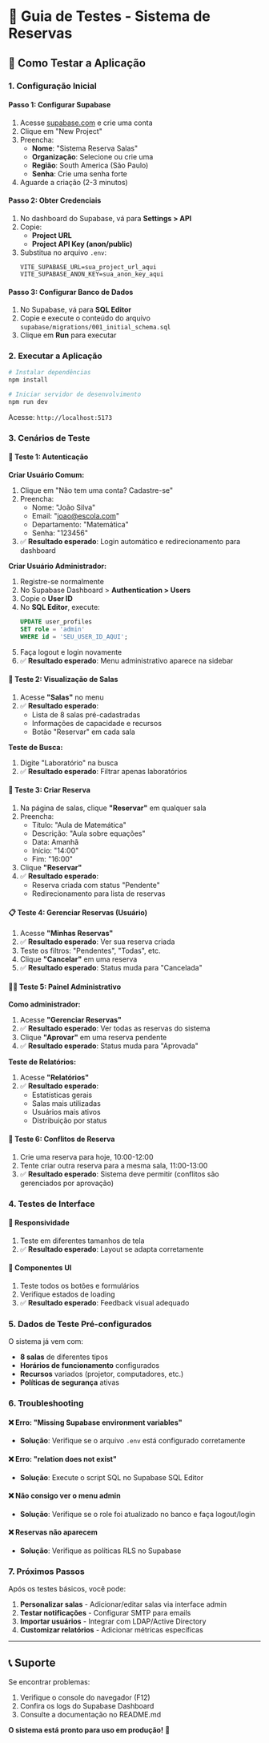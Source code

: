 # 🧪 Guia de Testes - Sistema de Reservas

## 🚀 Como Testar a Aplicação

### 1. **Configuração Inicial**

#### Passo 1: Configurar Supabase
1. Acesse [supabase.com](https://supabase.com) e crie uma conta
2. Clique em "New Project"
3. Preencha:
   - **Nome**: "Sistema Reserva Salas"
   - **Organização**: Selecione ou crie uma
   - **Região**: South America (São Paulo)
   - **Senha**: Crie uma senha forte
4. Aguarde a criação (2-3 minutos)

#### Passo 2: Obter Credenciais
1. No dashboard do Supabase, vá para **Settings > API**
2. Copie:
   - **Project URL** 
   - **Project API Key (anon/public)**
3. Substitua no arquivo `.env`:
   ```env
   VITE_SUPABASE_URL=sua_project_url_aqui
   VITE_SUPABASE_ANON_KEY=sua_anon_key_aqui
   ```

#### Passo 3: Configurar Banco de Dados
1. No Supabase, vá para **SQL Editor**
2. Copie e execute o conteúdo do arquivo `supabase/migrations/001_initial_schema.sql`
3. Clique em **Run** para executar

### 2. **Executar a Aplicação**

```bash
# Instalar dependências
npm install

# Iniciar servidor de desenvolvimento
npm run dev
```

Acesse: `http://localhost:5173`

### 3. **Cenários de Teste**

#### 🔐 **Teste 1: Autenticação**

**Criar Usuário Comum:**
1. Clique em "Não tem uma conta? Cadastre-se"
2. Preencha:
   - Nome: "João Silva"
   - Email: "joao@escola.com"
   - Departamento: "Matemática"
   - Senha: "123456"
3. ✅ **Resultado esperado**: Login automático e redirecionamento para dashboard

**Criar Usuário Administrador:**
1. Registre-se normalmente
2. No Supabase Dashboard > **Authentication > Users**
3. Copie o **User ID**
4. No **SQL Editor**, execute:
   ```sql
   UPDATE user_profiles 
   SET role = 'admin' 
   WHERE id = 'SEU_USER_ID_AQUI';
   ```
5. Faça logout e login novamente
6. ✅ **Resultado esperado**: Menu administrativo aparece na sidebar

#### 🏢 **Teste 2: Visualização de Salas**

1. Acesse **"Salas"** no menu
2. ✅ **Resultado esperado**: 
   - Lista de 8 salas pré-cadastradas
   - Informações de capacidade e recursos
   - Botão "Reservar" em cada sala

**Teste de Busca:**
1. Digite "Laboratório" na busca
2. ✅ **Resultado esperado**: Filtrar apenas laboratórios

#### 📅 **Teste 3: Criar Reserva**

1. Na página de salas, clique **"Reservar"** em qualquer sala
2. Preencha:
   - Título: "Aula de Matemática"
   - Descrição: "Aula sobre equações"
   - Data: Amanhã
   - Início: "14:00"
   - Fim: "16:00"
3. Clique **"Reservar"**
4. ✅ **Resultado esperado**: 
   - Reserva criada com status "Pendente"
   - Redirecionamento para lista de reservas

#### 📋 **Teste 4: Gerenciar Reservas (Usuário)**

1. Acesse **"Minhas Reservas"**
2. ✅ **Resultado esperado**: Ver sua reserva criada
3. Teste os filtros: "Pendentes", "Todas", etc.
4. Clique **"Cancelar"** em uma reserva
5. ✅ **Resultado esperado**: Status muda para "Cancelada"

#### 👨‍💼 **Teste 5: Painel Administrativo**

**Como administrador:**

1. Acesse **"Gerenciar Reservas"**
2. ✅ **Resultado esperado**: Ver todas as reservas do sistema
3. Clique **"Aprovar"** em uma reserva pendente
4. ✅ **Resultado esperado**: Status muda para "Aprovada"

**Teste de Relatórios:**
1. Acesse **"Relatórios"**
2. ✅ **Resultado esperado**:
   - Estatísticas gerais
   - Salas mais utilizadas
   - Usuários mais ativos
   - Distribuição por status

#### 🔄 **Teste 6: Conflitos de Reserva**

1. Crie uma reserva para hoje, 10:00-12:00
2. Tente criar outra reserva para a mesma sala, 11:00-13:00
3. ✅ **Resultado esperado**: Sistema deve permitir (conflitos são gerenciados por aprovação)

### 4. **Testes de Interface**

#### 📱 **Responsividade**
1. Teste em diferentes tamanhos de tela
2. ✅ **Resultado esperado**: Layout se adapta corretamente

#### 🎨 **Componentes UI**
1. Teste todos os botões e formulários
2. Verifique estados de loading
3. ✅ **Resultado esperado**: Feedback visual adequado

### 5. **Dados de Teste Pré-configurados**

O sistema já vem com:
- **8 salas** de diferentes tipos
- **Horários de funcionamento** configurados
- **Recursos** variados (projetor, computadores, etc.)
- **Políticas de segurança** ativas

### 6. **Troubleshooting**

#### ❌ **Erro: "Missing Supabase environment variables"**
- **Solução**: Verifique se o arquivo `.env` está configurado corretamente

#### ❌ **Erro: "relation does not exist"**
- **Solução**: Execute o script SQL no Supabase SQL Editor

#### ❌ **Não consigo ver o menu admin**
- **Solução**: Verifique se o role foi atualizado no banco e faça logout/login

#### ❌ **Reservas não aparecem**
- **Solução**: Verifique as políticas RLS no Supabase

### 7. **Próximos Passos**

Após os testes básicos, você pode:
1. **Personalizar salas** - Adicionar/editar salas via interface admin
2. **Testar notificações** - Configurar SMTP para emails
3. **Importar usuários** - Integrar com LDAP/Active Directory
4. **Customizar relatórios** - Adicionar métricas específicas

---

## 📞 **Suporte**

Se encontrar problemas:
1. Verifique o console do navegador (F12)
2. Confira os logs do Supabase Dashboard
3. Consulte a documentação no README.md

**O sistema está pronto para uso em produção!** 🚀